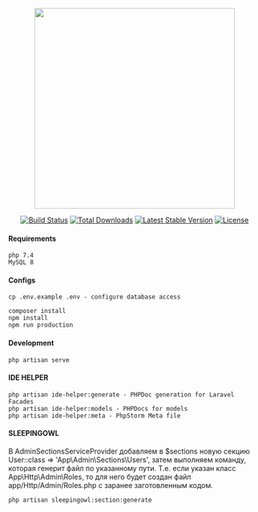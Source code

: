 <p align="center"><a href="https://laravel.com" target="_blank"><img src="https://raw.githubusercontent.com/laravel/art/master/logo-lockup/5%20SVG/2%20CMYK/1%20Full%20Color/laravel-logolockup-cmyk-red.svg" width="400"></a></p>

<p align="center">
<a href="https://travis-ci.org/laravel/framework"><img src="https://travis-ci.org/laravel/framework.svg" alt="Build Status"></a>
<a href="https://packagist.org/packages/laravel/framework"><img src="https://poser.pugx.org/laravel/framework/d/total.svg" alt="Total Downloads"></a>
<a href="https://packagist.org/packages/laravel/framework"><img src="https://poser.pugx.org/laravel/framework/v/stable.svg" alt="Latest Stable Version"></a>
<a href="https://packagist.org/packages/laravel/framework"><img src="https://poser.pugx.org/laravel/framework/license.svg" alt="License"></a>
</p>

#### Requirements
```
php 7.4
MySQL 8
```

#### Configs
```shell script
cp .env.example .env - configure database access
```

```shell script
composer install
npm install
npm run production
```

#### Development
```shell script
php artisan serve
```

#### IDE HELPER
```shell script
php artisan ide-helper:generate - PHPDoc generation for Laravel Facades
php artisan ide-helper:models - PHPDocs for models
php artisan ide-helper:meta - PhpStorm Meta file
```

#### SLEEPINGOWL
В AdminSectionsServiceProvider добавляем в $sections новую секцию User::class => 'App\Admin\Sections\Users', затем выполняем команду, которая генерит файл по указанному пути. Т.е. если указан класс App\Http\Admin\Roles, то для него будет создан файл app/Http/Admin/Roles.php с заранее заготовленным кодом.
 
```shell script
php artisan sleepingowl:section:generate
```
